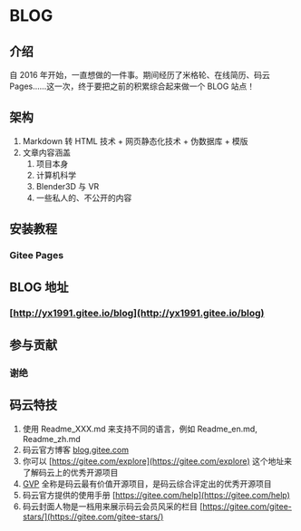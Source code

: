 # BLOG

## 介绍

自 2016 年开始，一直想做的一件事。期间经历了米格轮、在线简历、码云 Pages……这一次，终于要把之前的积累综合起来做一个 BLOG 站点！

## 架构

1. Markdown 转 HTML 技术 + 网页静态化技术 + 伪数据库 + 模版
2. 文章内容涵盖
   1. 项目本身
   2. 计算机科学
   3. Blender3D 与 VR
   4. 一些私人的、不公开的内容

## 安装教程

### Gitee Pages

## BLOG 地址

### [http://yx1991.gitee.io/blog](http://yx1991.gitee.io/blog)

## 参与贡献

### 谢绝

## 码云特技

1. 使用 Readme_XXX.md 来支持不同的语言，例如 Readme_en.md, Readme_zh.md
2. 码云官方博客 [blog.gitee.com](https://blog.gitee.com)
3. 你可以 [https://gitee.com/explore](https://gitee.com/explore) 这个地址来了解码云上的优秀开源项目
4. [GVP](https://gitee.com/gvp) 全称是码云最有价值开源项目，是码云综合评定出的优秀开源项目
5. 码云官方提供的使用手册 [https://gitee.com/help](https://gitee.com/help)
6. 码云封面人物是一档用来展示码云会员风采的栏目 [https://gitee.com/gitee-stars/](https://gitee.com/gitee-stars/)
